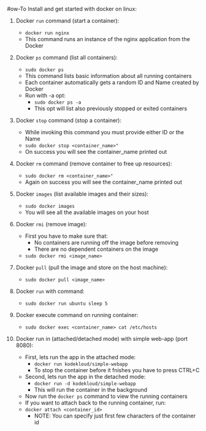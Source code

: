 #ow-To Install and get started with docker on linux:

1. Docker `run` command (start a container):
    - `docker run nginx`
    - This command runs an instance of the nginx application from the Docker

2. Docker `ps` command (list all containers):
    - `sudo docker ps`
    - This command lists basic information about all running containers
    - Each container automatically gets a random ID and Name created by Docker
    - Run with -a opt:
        - `sudo docker ps -a`
        - This opt will list also previously stopped or exited containers

3. Docker `stop` command (stop a container):
    - While invoking this command you must provide either ID or the Name
    - `sudo docker stop <container_name>"`
    - On success you will see the container_name printed out

4. Docker `rm` command (remove container to free up resources):
    - `sudo docker rm <container_name>"`
    - Again on success you will see the container_name printed out

5. Docker `images` (list available images and their sizes):
    - `sudo docker images`
    - You will see all the available images on your host

6. Docker `rmi` (remove image):
    - First you have to make sure that:
        - No containers are running off the image before removing
        - There are no dependent containers on the image
    - `sudo docker rmi <image_name>`

7. Docker  `pull` (pull the image and store on the host machine):
    -  `sudo docker pull <image_name>`

8. Docker `run` with command:
    - `sudo docker run ubuntu sleep 5`

9. Docker execute command on running container:
    - `sudo docker exec <container_name> cat /etc/hosts`

10. Docker run in (attached/detached mode) with simple web-app (port 8080):
    - First, lets run the app in the attached mode:
        - `docker run kodekloud/simple-webapp`
        - To stop the container before it fnishes you have to press CTRL+C
    - Second, lets run the app in the detached mode:
        - `docker run -d kodekloud/simple-webapp`
        - This will run the container in the background
    - Now run the `docker ps` command to view the running containers
    - If you want to attach back to the running container, run:
    - `docker attach <container_id>`
        - NOTE: You can specify just first few characters of the container id

